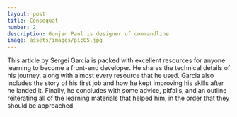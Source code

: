 ```yaml
---
layout: post
title: Consequat
number: 2
description: Gunjan Paul is designer of commandline
image: assets/images/pic05.jpg
---
```


This article by Sergei Garcia is packed with excellent resources for anyone learning to become a front-end developer. He shares the technical details of his journey, along with almost every resource that he used. Garcia also includes the story of his first job and how he kept improving his skills after he landed it. Finally, he concludes with some advice, pitfalls, and an outline reiterating all of the learning materials that helped him, in the order that they should be approached.
